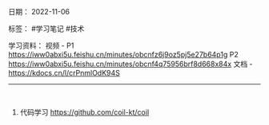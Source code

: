 日期： 2022-11-06

标签： #学习笔记 #技术

学习资料： 
视频 - 
P1 https://iww0abxi5u.feishu.cn/minutes/obcnfz6j9oz5pj5e27b64p1g
P2 https://iww0abxi5u.feishu.cn/minutes/obcnf4q75956brf8d668x84x
文档 - https://kdocs.cn/l/crPnmlOdK94S 

---
<br>

1. 代码学习 https://github.com/coil-kt/coil 